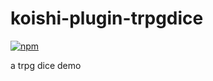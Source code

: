 # koishi-plugin-trpgdice

[![npm](https://img.shields.io/npm/v/koishi-plugin-trpgdice?style=flat-square)](https://www.npmjs.com/package/koishi-plugin-trpgdice)

a trpg dice demo
